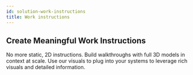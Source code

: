 ```yaml
---
id: solution-work-instructions
title: Work instructions
---
```


## Create Meaningful Work Instructions

No more static, 2D instructions. Build walkthroughs with full 3D models in context at scale. Use our visuals to plug into your systems to leverage rich visuals and detailed information.
